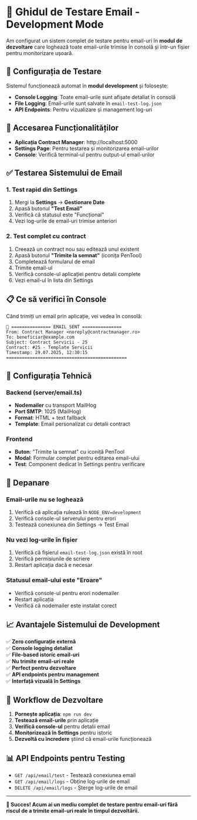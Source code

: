 # 📧 Ghidul de Testare Email - Development Mode

Am configurat un sistem complet de testare pentru email-uri în **modul de dezvoltare** care loghează toate email-urile trimise în consolă și într-un fișier pentru monitorizare ușoară.

## 🚀 Configurația de Testare

Sistemul funcționează automat în **modul development** și folosește:
- **Console Logging**: Toate email-urile sunt afișate detaliat în consolă
- **File Logging**: Email-urile sunt salvate în `email-test-log.json`
- **API Endpoints**: Pentru vizualizare și management log-uri

## 🔗 Accesarea Funcționalităților

- **Aplicația Contract Manager**: http://localhost:5000
- **Settings Page**: Pentru testarea și monitorizarea email-urilor
- **Console**: Verifică terminal-ul pentru output-ul email-urilor

## ✅ Testarea Sistemului de Email

### 1. Test rapid din Settings
1. Mergi la **Settings** → **Gestionare Date**
2. Apasă butonul **"Test Email"** 
3. Verifică că statusul este "Funcțional"
4. Vezi log-urile de email-uri trimise anteriori

### 2. Test complet cu contract
1. Creează un contract nou sau editează unul existent
2. Apasă butonul **"Trimite la semnat"** (iconița PenTool)
3. Completează formularul de email
4. Trimite email-ul
5. Verifică console-ul aplicației pentru detalii complete
6. Vezi email-ul în lista din Settings

## 📋 Ce să verifici în Console

Când trimiți un email prin aplicație, vei vedea în consolă:

```
📧 =============== EMAIL SENT ===============
From: Contract Manager <noreply@contractmanager.ro>
To: beneficiar@example.com
Subject: Contract Servicii - 25
Contract: #25 - Template Servicii
Timestamp: 29.07.2025, 12:30:15
==============================================
```

## 🔧 Configurația Tehnică

### Backend (server/email.ts)
- **Nodemailer** cu transport MailHog
- **Port SMTP**: 1025 (MailHog)
- **Format**: HTML + text fallback
- **Template**: Email personalizat cu detalii contract

### Frontend
- **Buton**: "Trimite la semnat" cu iconiță PenTool
- **Modal**: Formular complet pentru editarea email-ului
- **Test**: Component dedicat în Settings pentru verificare

## 🐛 Depanare

### Email-urile nu se loghează
1. Verifică că aplicația rulează în `NODE_ENV=development`
2. Verifică console-ul serverului pentru erori
3. Testează conexiunea din Settings → Test Email

### Nu vezi log-urile în fișier
1. Verifică că fișierul `email-test-log.json` există în root
2. Verifică permisiunile de scriere
3. Restart aplicația dacă e necesar

### Statusul email-ului este "Eroare"
- Verifică console-ul pentru erori nodemailer
- Restart aplicația
- Verifică că nodemailer este instalat corect

## 📈 Avantajele Sistemului de Development

✅ **Zero configurație externă**  
✅ **Console logging detaliat**  
✅ **File-based istoric email-uri**  
✅ **Nu trimite email-uri reale**  
✅ **Perfect pentru dezvoltare**  
✅ **API endpoints pentru management**  
✅ **Interfață vizuală în Settings**

## 🔄 Workflow de Dezvoltare

1. **Pornește aplicația**: `npm run dev`
2. **Testează email-urile** prin aplicație
3. **Verifică console-ul** pentru detalii email
4. **Monitorizează în Settings** pentru istoric
5. **Dezvoltă cu încredere** știind că email-urile funcționează

## 📊 API Endpoints pentru Testing

- `GET /api/email/test` - Testează conexiunea email
- `GET /api/email/logs` - Obține log-urile de email
- `DELETE /api/email/logs` - Șterge log-urile de email

---

**🎉 Succes! Acum ai un mediu complet de testare pentru email-uri fără riscul de a trimite email-uri reale în timpul dezvoltării.**
